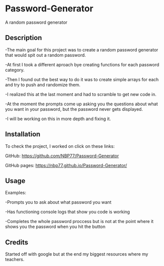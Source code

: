 # Password-Generator

A random password generator 

## Description

-The main goal for this project was to create a random password generator that would spit out a random password. 
 
-At first I took a different aproach bye creating functions for each password category. 
 
-Then I found out the best way to do it was to create simple arrays for each and try to push and randomize them.

-I realized this at the last moment and had to scramble to get new code in. 

-At the moment the prompts come up asking you the questions about what you want in your password, but the password never gets displayed. 

-I will be working on this in more depth and fixing it. 

## Installation

To check the project, I worked on click on these links: 

GitHub: https://github.com/NBP77/Password-Generator

GitHub pages: https://nbp77.github.io/Password-Generator/

## Usage

Examples:

-Prompts you to ask about what password you want

-Has functioning console logs that show you code is working 

-Completes the whole password proccess but is not at the point where it shows you the password when you hit the button 


## Credits

Started off with google but at the end my biggest resources where my teachers. 
